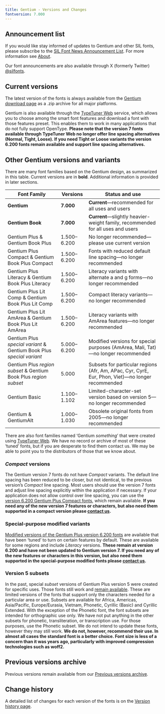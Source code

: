 ```yaml
---
title: Gentium - Versions and Changes
fontversion: 7.000
---
```


## Announcement list

If you would like stay informed of updates to Gentium and other SIL fonts, please subscribe to the [SIL Font News Announcement List](https://groups.google.com/a/groups.sil.org/forum/#!forum/sil-font-news). For more information see [About](about.md).

Our font announcements are also available through X (formerly Twitter) [\@silfonts](https://x.com/silfonts).

## Current versions

The latest version of the fonts is always available from the [Gentium download page](https://software.sil.org/gentium/download/) as a .zip archive for all major platforms.

Gentium is also available through the [TypeTuner Web](https://typetunerweb.languagetechnology.org/ttw/fonts2go.cgi) service, which allows you to choose among the smart font features and download a font with those features preset. This enables them to work in many applications that do not fully support OpenType. **Please note that the version 7 fonts available through TypeTuner Web no longer offer line spacing alternatives (Normal, Tight, Loose). If you need Tight or Loose variants the version 6.200 fonts remain available and support line spacing alternatives.**

## Other Gentium versions and variants

There are many font families based on the Gentium design, as summarized in this table. Current versions are in **bold**. Additional information is provided in later sections.

Font Family | Versions | Status and use
----------- | -------- | ---------------------
**Gentium**|**7.000**|**Current**—recommended for all uses and users
**Gentium Book**|**7.000**|**Current**—slightly heavier-weight family, recommended for all uses and users
Gentium Plus & Gentium Book Plus|1.500–6.200|No longer recommended—please use current version
Gentium Plus Compact & Gentium Book Plus Compact|1.500–6.200|Fonts with reduced default line spacing—no longer recommended
Gentium Plus Literacy & Gentium Book Plus Literacy|1.500–6.200|Literacy variants with alternate a and g forms—no longer recommended
Gentium Plus Lit Comp & Gentium Book Plus Lit Comp|1.500–6.200|Compact literacy variants—no longer recommended
Gentium Plus Lit AmArea & Gentium Book Plus Lit AmArea|1.500–6.200|Literacy variants with AmArea features—no longer recommended
Gentium Plus *special variant* & Gentium Book Plus *special variant*|5.000–6.200|Modified versions for special purposes (AmArea, Mali, Tat)—no longer recommended
Gentium Plus *region subset* & Gentium Book Plus *region subset*|5.000|Subsets for particular regions (Afr, Am, APac, Cyr, CyrE, Eur, Phon, Viet)—no longer recommended
Gentium Basic|1.100–1.102|Limited-character-set version based on version 5—no longer recommended
Gentium & GentiumAlt|1.000–1.030|Obsolete original fonts from 2005—no longer recommended

There are also font families named ‘Gentium *something*’ that were created using [TypeTuner Web](https://scripts.sil.org/ttw/fonts2go.cgi). We have no record or archive of most of these ‘tuned’ fonts, but if you are desperate to find them contact us. We may be able to point you to the distributors of those that we know about.

### *Compact* versions

The Gentium version 7 fonts do not have *Compact* variants. The default line spacing has been reduced to be closer, but not identical, to the previous version’s *Compact* line spacing. Most users should use the version 7 fonts and adjust line spacing explicitly within the application if necessary. If your application does not allow control over line spacing, you can use the [version 6.200 Gentium Plus Compact fonts](https://software.sil.org/lcgfonts/download/), which remain available. **If you need any of the new version 7 features or characters, but also need them supported in a compact version please [contact us](https://software.sil.org/gentium/about/contact/).**

### Special-purpose modified variants

[Modified versions of the Gentium Plus version 6.200 fonts](https://software.sil.org/lcgfonts/download/) are available that have been ‘tuned’ to turn on certain features by default. These are available for some regions and include *Literacy* versions. **These remain at version 6.200 and have not been updated to Gentium version 7. If you need any of the new features or characters in this version, but also need them supported in the special-purpose modified fonts please [contact us](https://software.sil.org/gentium/about/contact/).**

### Version 5 subsets

In the past, special *subset* versions of Gentium Plus version 5 were created for specific uses. Those fonts still work and [remain available](https://software.sil.org/lcgfonts/font-subsets/). These are limited versions of the fonts that support only the characters needed for a particular area or use. Subsets are available for Africa, Americas, Asia/Pacific, Europe/Eurasia, Vietnam, Phonetic, Cyrillic (Basic) and Cyrillic Extended. With the exception of the Phonetic font, the font subsets are intended for orthographic use only. We have not put anything in the other subsets for phonetic, transliteration, or transcription use. For those purposes, use the Phonetic subset. We do not intend to update these fonts, however they may still work. **We do not, however, recommend their use. In almost all cases the standard font is a better choice. Font size is less of a concern than it was years ago, particularly with improved compression technologies such as woff2.** 

## Previous versions archive

Previous versions remain available from our [Previous versions archive](https://software.sil.org/gentium/download/previous-versions).

## Change history

A detailed list of changes for each version of the fonts is on the [Version history page](history.md).
